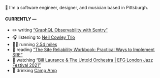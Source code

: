 👋 I'm a software engineer, designer, and musician based in Pittsburgh.

#### CURRENTLY —

* ✏️ writing [“GraphQL Observability with Sentry”](https://www.amoscato.com/journal/graphql-observability/)
* 🎧 listening to [Neil Cowley Trio](https://www.last.fm/music/Neil+Cowley+Trio/_/Meyer)
* 🏃‍♂️ running [2.54 miles](https://www.strava.com/activities/7263568839)
* 📘 reading [“The Site Reliability Workbook: Practical Ways to Implement SRE”](https://www.goodreads.com/book/show/39687146-the-site-reliability-workbook)
* 🍿 watching [“Bill Laurance &amp; The Untold Orchestra | EFG London Jazz Festival 2021”](https://youtu.be/W626yZi15js)
* 🍺 drinking [Camp Amp](https://untappd.com/user/namoscato/checkin/1165841623)
